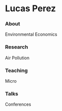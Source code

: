 # Lucas Perez

### About
Environmental Economics

### Research
Air Pollution

### Teaching
Micro

### Talks
Conferences
